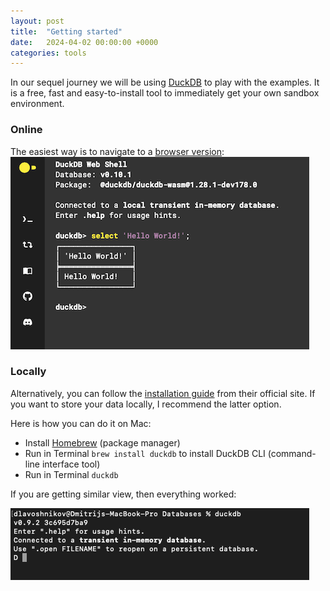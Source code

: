 ```yaml
---
layout: post
title:  "Getting started"
date:   2024-04-02 00:00:00 +0000
categories: tools
---
```


In our sequel journey we will be using [DuckDB](https://duckdb.org) to play with the examples.
It is a free, fast and easy-to-install tool to immediately get your own sandbox environment.

### Online
The easiest way is to navigate to a [browser version](https://shell.duckdb.org):
![DuckDB launched in web](/assets/2024-04-02-duckdb-web-shell.png)

### Locally
Alternatively, you can follow the [installation guide](http://duckdb.org/docs/installation/?version=stable&environment=cli&platform=macos&download_method=package_manager) from their official site.
If you want to store your data locally, I recommend the latter option.

Here is how you can do it on Mac:

- Install [Homebrew](https://brew.sh) (package manager)
- Run in Terminal `brew install duckdb` to install DuckDB CLI (command-line interface tool)
- Run in Terminal `duckdb` 

If you are getting similar view, then everything worked:

![DuckDB launched in CLI](/assets/2024-04-02-duckdb-cli-start.png)


